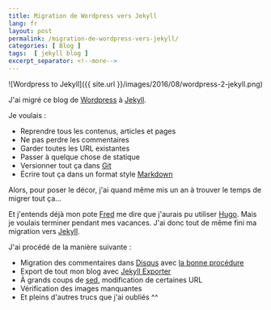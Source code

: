 ```yaml
---
title: Migration de Wordpress vers Jekyll
lang: fr
layout: post
permalink: /migration-de-wordpress-vers-jekyll/
categories: [ Blog ]
tags:  [ jekyll blog ]
excerpt_separator: <!--more-->
---
```

![Wordpress to Jekyll]({{ site.url }}/images/2016/08/wordpress-2-jekyll.png)

J'ai migré ce blog de [Wordpress](https://wordpress.org/) à [Jekyll](https://jekyllrb.com/).

Je voulais :

* Reprendre tous les contenus, articles et pages
* Ne pas perdre les commentaires
* Garder toutes les URL existantes
* Passer à quelque chose de statique
* Versionner tout ça dans [Git](https://git-scm.com/)
* Écrire tout ça dans un format style [Markdown](https://fr.wikipedia.org/wiki/Markdown)

<!--more-->

Alors, pour poser le décor, j'ai quand même mis un an à trouver le temps de migrer tout ça...

Et j'entends déjà mon pote [Fred](https://twitter.com/fredericalix) me dire que j'aurais pu utiliser [Hugo](https://gohugo.io/). Mais je voulais terminer pendant mes vacances. J'ai donc tout de même fini ma migration vers [Jekyll](https://jekyllrb.com/).

J'ai procédé de la manière suivante :

* Migration des commentaires dans [Disqus](https://disqus.com/) avec [la bonne procédure](https://help.disqus.com/customer/portal/articles/466255-importing-comments-from-wordpress)
* Export de tout mon blog avec [Jekyll Exporter](https://wordpress.org/plugins/jekyll-exporter/)
* À grands coups de [sed](https://fr.wikipedia.org/wiki/Stream_Editor), modification de certaines URL
* Vérification des images manquantes
* Et pleins d'autres trucs que j'ai oubliés ^^
